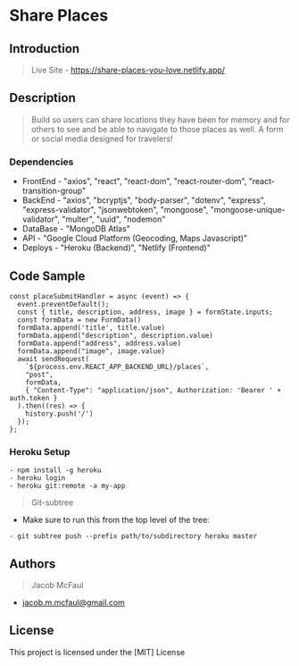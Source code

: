 # Share Places

## Introduction

> Live Site - https://share-places-you-love.netlify.app/

## Description

> Build so users can share locations they have been for memory and for others to see and be able to navigate to those places as well. A form or social media designed for travelers!

### Dependencies

* FrontEnd - "axios", "react", "react-dom", "react-router-dom", "react-transition-group"
* BackEnd - "axios", "bcryptjs", "body-parser", "dotenv", "express", "express-validator", "jsonwebtoken", "mongoose", "mongoose-unique-validator", "multer", "uuid", "nodemon"
* DataBase - "MongoDB Atlas"
* API - "Google Cloud Platform (Geocoding, Maps Javascript)"
* Deploys - "Heroku (Backend)", "Netlify (Frontend)"

## Code Sample

``` 
const placeSubmitHandler = async (event) => {
  event.preventDefault();
  const { title, description, address, image } = formState.inputs;
  const formData = new FormData()
  formData.append('title', title.value)
  formData.append("description", description.value)
  formData.append("address", address.value)
  formData.append("image", image.value)
  await sendRequest(
    `${process.env.REACT_APP_BACKEND_URL}/places`,
    "post",
    formData,
    { "Content-Type": "application/json", Authorization: 'Bearer ' + auth.token }
  ).then((res) => {
    history.push('/')
  });
};
```

### Heroku Setup
```
- npm install -g heroku
- heroku login
- heroku git:remote -a my-app
```
> Git-subtree
* Make sure to run this from the top level of the tree:
```
- git subtree push --prefix path/to/subdirectory heroku master
```

## Authors

> Jacob McFaul
* jacob.m.mcfaul@gmail.com

## License

This project is licensed under the [MIT] License